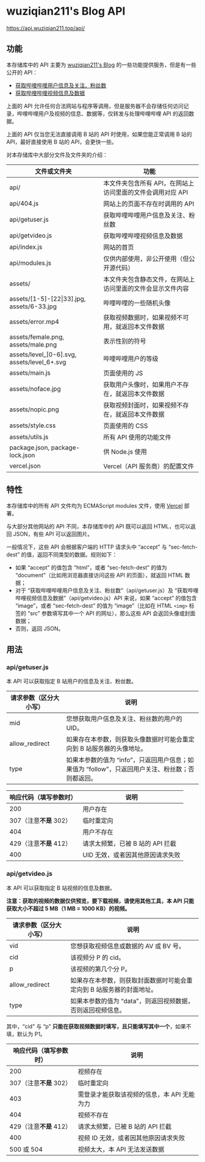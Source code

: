 # wuziqian211's Blog API

<https://api.wuziqian211.top/api/>

## 功能

本存储库中的 API 主要为 [wuziqian211's Blog](https://wuziqian211.top/) 的一些功能提供服务，但是有一些公开的 API：

- [获取哔哩哔哩用户信息及关注、粉丝数](https://api.wuziqian211.top/api/getuser)
- [获取哔哩哔哩视频信息及数据](https://api.wuziqian211.top/api/getvideo)

上面的 API 允许任何合法网站与程序等调用，但是服务器不会存储任何访问记录，哔哩哔哩用户及视频的信息、数据等，仅转发与处理哔哩哔哩 API 的返回数据。

上面的 API 仅当您无法直接调用 B 站的 API 时使用，如果您能正常调用 B 站的 API，最好直接使用 B 站的 API，会更快一些。

对本存储库中大部分文件及文件夹的介绍：

| 文件或文件夹 | 功能 |
| ------------ | ---- |
| api/ | 本文件夹包含所有 API，在网站上访问里面的文件会调用对应 API |
| api/404.js | 网站上的页面不存在时调用的 API |
| api/getuser.js | 获取哔哩哔哩用户信息及关注、粉丝数 |
| api/getvideo.js | 获取哔哩哔哩视频信息及数据 |
| api/index.js | 网站的首页 |
| api/modules.js | 仅供内部使用，非公开使用（但公开源代码） |
| assets/ | 本文件夹包含静态文件，在网站上访问里面的文件会显示文件内容 |
| assets/[1-5]-[22\|33].jpg, assets/6-33.jpg | 哔哩哔哩的一些随机头像 |
| assets/error.mp4 | 获取视频数据时，如果视频不可用，就返回本文件数据 |
| assets/female.png, assets/male.png | 表示性别的符号 |
| assets/level_[0-6].svg, assets/level_6+.svg | 哔哩哔哩用户的等级 |
| assets/main.js | 页面使用的 JS |
| assets/noface.jpg | 获取用户头像时，如果用户不存在，就返回本文件数据 |
| assets/nopic.png | 获取视频封面时，如果视频不存在，就返回本文件数据 |
| assets/style.css | 页面使用的 CSS |
| assets/utils.js | 所有 API 使用的功能文件 |
| package.json, package-lock.json | 供 Node.js 使用 |
| vercel.json | Vercel（API 服务商）的配置文件 |

## 特性

本存储库中的所有 API 文件均为 ECMAScript modules 文件，使用 [Vercel](https://vercel.com/) 部署。

与大部分其他网站的 API 不同，本存储库中的 API 既可以返回 HTML，也可以返回 JSON，有些 API 可以返回图片。

一般情况下，这些 API 会根据客户端的 HTTP 请求头中 “accept” 与 “sec-fetch-dest” 的值，返回不同类型的数据。规则如下：

- 如果 “accept” 的值包含 “html”，或者 “sec-fetch-dest” 的值为 “document”（比如用浏览器直接访问这些 API 的页面），就返回 HTML 数据；
- 对于 “获取哔哩哔哩用户信息及关注、粉丝数”（api/getuser.js）及 “获取哔哩哔哩视频信息及数据”（api/getvideo.js）API 来说，如果 “accept” 的值包含 “image”，或者 “sec-fetch-dest” 的值为 “image”（比如在 HTML `<img>` 标签的 “src” 参数填写其中一个 API 的网址），那么这些 API 会返回头像或封面数据；
- 否则，返回 JSON。

## 用法

### api/getuser.js

本 API 可以获取指定 B 站用户的信息及关注、粉丝数。

| 请求参数（区分大小写） | 说明 |
| ---------------------- | ---- |
| mid | 您想获取用户信息及关注、粉丝数的用户的 UID。 |
| allow_redirect | 如果存在本参数，则获取头像数据时可能会重定向到 B 站服务器的头像地址。 |
| type | 如果本参数的值为 “info”，只返回用户信息；如果值为 “follow”，只返回用户关注、粉丝数；否则都返回。 |

| 响应代码（填写参数时） | 说明 |
| ---------------------- | ---- |
| 200 | 用户存在 |
| 307（注意**不是** 302） | 临时重定向 |
| 404 | 用户不存在 |
| 429（注意**不是** 412） | 请求太频繁，已被 B 站的 API 拦截 |
| 400 | UID 无效，或者因其他原因请求失败 |

### api/getvideo.js

本 API 可以获取指定 B 站视频的信息及数据。

**注意：获取的视频的数据仅供预览，要下载视频，请使用其他工具，本 API 只能获取大小不超过 5 MB（1 MB = 1000 KB）的视频。**

| 请求参数（区分大小写） | 说明 |
| ---------------------- | ---- |
| vid | 您想获取视频信息或数据的 AV 或 BV 号。 |
| cid | 该视频分 P 的 cid。 |
| p | 该视频的第几个分 P。 |
| allow_redirect | 如果存在本参数，则获取封面数据时可能会重定向到 B 站服务器的封面地址。 |
| type | 如果本参数的值为 “data”，则返回视频数据，否则返回视频信息。 |

其中，“cid” 与 “p” **只能在获取视频数据时填写，且只能填写其中一个**，如果不填，默认为 P1。

| 响应代码（填写参数时） | 说明 |
| ---------------------- | ---- |
| 200 | 视频存在 |
| 307（注意**不是** 302） | 临时重定向 |
| 403 | 需登录才能获取该视频的信息，本 API 无能为力 |
| 404 | 视频不存在 |
| 429（注意**不是** 412） | 请求太频繁，已被 B 站的 API 拦截 |
| 400 | 视频 ID 无效，或者因其他原因请求失败 |
| 500 或 504 | 视频太大，本 API 无法发送数据 |
